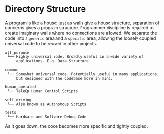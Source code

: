 # Directory Structure
A program is like a house: just as walls give a house structure, separation of concerns 
gives a program structure. Programmer discipline is required to create imaginary walls 
where no connections are allowed. We separate the code into a `generic` area and a `specific`
area, allowing the loosely coupled universal code to be reused in other projects.

```
all_purpose
 └── Highly universal code. Broadly useful in a wide variety of 
     applications. E.g. Data-Structure
     
common
 └── Somewhat universal code. Potentially useful in many applications,
     but designed with the codebase more in mind.
     
human_operated
 └── TeleOp Human Control Scripts
 
self_driving
 └── Also known as Autonomous Scripts
 
tests
 └── Hardware and Software Debug Code
```

As it goes down, the code becomes more specific and tightly coupled.
